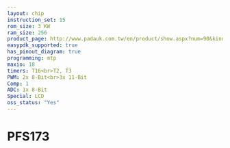 ```yaml
---
layout: chip
instruction_set: 15
rom_size: 3 KW
ram_size: 256
product_page: http://www.padauk.com.tw/en/product/show.aspx?num=90&kind=42
easypdk_supported: true
has_pinout_diagram: true
programming: mtp
maxio: 18
timers: T16<br>T2, T3
PWM: 2x 8-Bit<br>3x 11-Bit
Comp: 1
ADC: 1x 8-Bit
Special: LCD
oss_status: "Yes"
---
```


# PFS173
